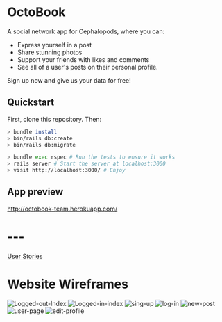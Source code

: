 # OctoBook

A social network app for Cephalopods, where you can:

- Express yourself in a post
- Share stunning photos
- Support your friends with likes and comments
- See all of a user's posts on their personal profile.

Sign up now and give us your data for free!

## Quickstart

First, clone this repository. Then:

```bash
> bundle install
> bin/rails db:create
> bin/rails db:migrate

> bundle exec rspec # Run the tests to ensure it works
> rails server # Start the server at localhost:3000
> visit http://localhost:3000/ # Enjoy
```

## App preview

http://octobook-team.herokuapp.com/

# ---

[User Stories](https://github.com/fraserbrookhouse/acebook-rails-quadropus/wiki/User-stories#viewing-posts)

# Website Wireframes

![Logged-out-Index](https://raw.githubusercontent.com/fraserbrookhouse/acebook-rails-quadropus/master/wireframe-img/logged-out-index.png)
![Logged-in-index](https://raw.githubusercontent.com/fraserbrookhouse/acebook-rails-quadropus/master/wireframe-img/logged-in-index.png)
![sing-up](https://raw.githubusercontent.com/fraserbrookhouse/acebook-rails-quadropus/master/wireframe-img/sign-up.png)
![log-in](https://raw.githubusercontent.com/fraserbrookhouse/acebook-rails-quadropus/master/wireframe-img/log-in.png)
![new-post](https://raw.githubusercontent.com/fraserbrookhouse/acebook-rails-quadropus/master/wireframe-img/new-post.png)
![user-page](https://raw.githubusercontent.com/fraserbrookhouse/acebook-rails-quadropus/master/wireframe-img/user-page.png)
![edit-profile](https://raw.githubusercontent.com/fraserbrookhouse/acebook-rails-quadropus/master/wireframe-img/edit-profile.png)
